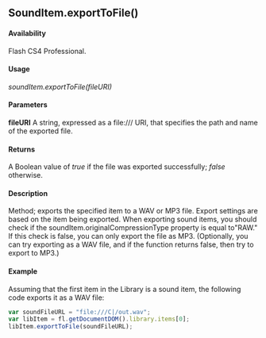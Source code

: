 ## SoundItem.exportToFile()

#### Availability

Flash CS4 Professional.

#### Usage

*soundItem.exportToFile(fileURI)*

#### Parameters

**fileURI** A string, expressed as a file:/// URI, that specifies the path and name of the exported file.

#### Returns

A Boolean value of *true* if the file was exported successfully; *false* otherwise.

#### Description

Method; exports the specified item to a WAV or MP3 file. Export settings are based on the item being exported.
When exporting sound items, you should check if the soundItem.originalCompressionType property is equal to"RAW." If this check is false, you can only export the file as MP3. (Optionally, you can try exporting as a WAV file, and if the function returns false, then try to export to MP3.)

#### Example

Assuming that the first item in the Library is a sound item, the following code exports it as a WAV file:

```javascript
var soundFileURL = "file:///C|/out.wav";
var libItem = fl.getDocumentDOM().library.items[0]; 
libItem.exportToFile(soundFileURL);

```